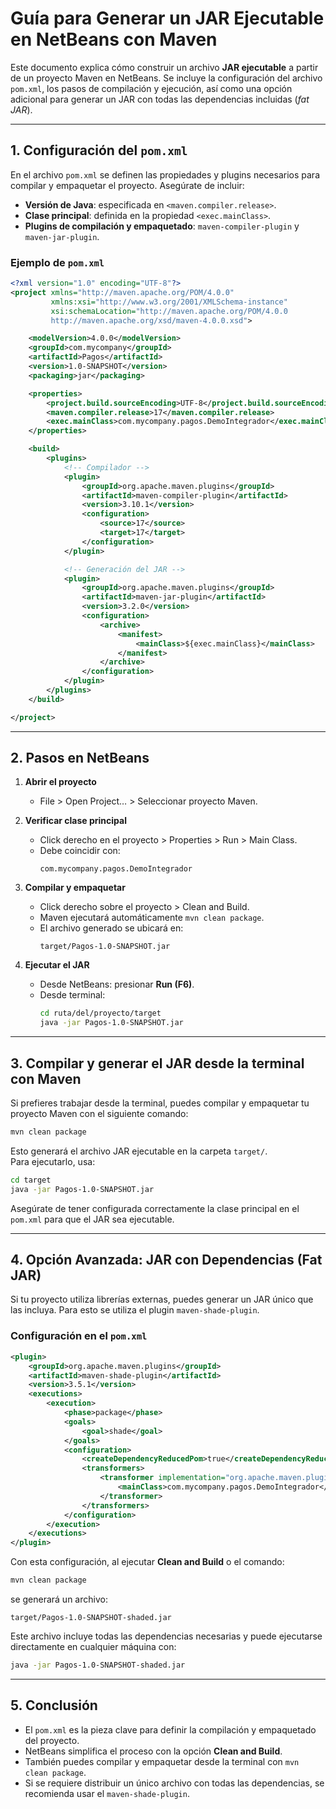 # Guía para Generar un JAR Ejecutable en NetBeans con Maven

Este documento explica cómo construir un archivo **JAR ejecutable** a partir de un proyecto Maven en NetBeans. Se incluye la configuración del archivo `pom.xml`, los pasos de compilación y ejecución, así como una opción adicional para generar un JAR con todas las dependencias incluidas (*fat JAR*).

---

## 1. Configuración del `pom.xml`

En el archivo `pom.xml` se definen las propiedades y plugins necesarios para compilar y empaquetar el proyecto. Asegúrate de incluir:

- **Versión de Java**: especificada en `<maven.compiler.release>`.
- **Clase principal**: definida en la propiedad `<exec.mainClass>`.
- **Plugins de compilación y empaquetado**: `maven-compiler-plugin` y `maven-jar-plugin`.

### Ejemplo de `pom.xml`

```xml
<?xml version="1.0" encoding="UTF-8"?>
<project xmlns="http://maven.apache.org/POM/4.0.0"
         xmlns:xsi="http://www.w3.org/2001/XMLSchema-instance"
         xsi:schemaLocation="http://maven.apache.org/POM/4.0.0 
         http://maven.apache.org/xsd/maven-4.0.0.xsd">

    <modelVersion>4.0.0</modelVersion>
    <groupId>com.mycompany</groupId>
    <artifactId>Pagos</artifactId>
    <version>1.0-SNAPSHOT</version>
    <packaging>jar</packaging>

    <properties>
        <project.build.sourceEncoding>UTF-8</project.build.sourceEncoding>
        <maven.compiler.release>17</maven.compiler.release>
        <exec.mainClass>com.mycompany.pagos.DemoIntegrador</exec.mainClass>
    </properties>

    <build>
        <plugins>
            <!-- Compilador -->
            <plugin>
                <groupId>org.apache.maven.plugins</groupId>
                <artifactId>maven-compiler-plugin</artifactId>
                <version>3.10.1</version>
                <configuration>
                    <source>17</source>
                    <target>17</target>
                </configuration>
            </plugin>

            <!-- Generación del JAR -->
            <plugin>
                <groupId>org.apache.maven.plugins</groupId>
                <artifactId>maven-jar-plugin</artifactId>
                <version>3.2.0</version>
                <configuration>
                    <archive>
                        <manifest>
                            <mainClass>${exec.mainClass}</mainClass>
                        </manifest>
                    </archive>
                </configuration>
            </plugin>
        </plugins>
    </build>

</project>
```

---

## 2. Pasos en NetBeans

1. **Abrir el proyecto**  
   - File > Open Project… > Seleccionar proyecto Maven.

2. **Verificar clase principal**  
   - Click derecho en el proyecto > Properties > Run > Main Class.  
   - Debe coincidir con:  
     ```
     com.mycompany.pagos.DemoIntegrador
     ```

3. **Compilar y empaquetar**  
   - Click derecho sobre el proyecto > Clean and Build.  
   - Maven ejecutará automáticamente `mvn clean package`.  
   - El archivo generado se ubicará en:  
     ```
     target/Pagos-1.0-SNAPSHOT.jar
     ```

4. **Ejecutar el JAR**  
   - Desde NetBeans: presionar **Run (F6)**.  
   - Desde terminal:  
     ```bash
     cd ruta/del/proyecto/target
     java -jar Pagos-1.0-SNAPSHOT.jar
     ```

---

## 3. Compilar y generar el JAR desde la terminal con Maven

Si prefieres trabajar desde la terminal, puedes compilar y empaquetar tu proyecto Maven con el siguiente comando:

```bash
mvn clean package
```

Esto generará el archivo JAR ejecutable en la carpeta `target/`.  
Para ejecutarlo, usa:

```bash
cd target
java -jar Pagos-1.0-SNAPSHOT.jar
```

Asegúrate de tener configurada correctamente la clase principal en el `pom.xml` para que el JAR sea ejecutable.

---

## 4. Opción Avanzada: JAR con Dependencias (Fat JAR)

Si tu proyecto utiliza librerías externas, puedes generar un JAR único que las incluya. Para esto se utiliza el plugin `maven-shade-plugin`.

### Configuración en el `pom.xml`

```xml
<plugin>
    <groupId>org.apache.maven.plugins</groupId>
    <artifactId>maven-shade-plugin</artifactId>
    <version>3.5.1</version>
    <executions>
        <execution>
            <phase>package</phase>
            <goals>
                <goal>shade</goal>
            </goals>
            <configuration>
                <createDependencyReducedPom>true</createDependencyReducedPom>
                <transformers>
                    <transformer implementation="org.apache.maven.plugins.shade.resource.ManifestResourceTransformer">
                        <mainClass>com.mycompany.pagos.DemoIntegrador</mainClass>
                    </transformer>
                </transformers>
            </configuration>
        </execution>
    </executions>
</plugin>
```

Con esta configuración, al ejecutar **Clean and Build** o el comando:

```bash
mvn clean package
```

se generará un archivo:

```
target/Pagos-1.0-SNAPSHOT-shaded.jar
```

Este archivo incluye todas las dependencias necesarias y puede ejecutarse directamente en cualquier máquina con:

```bash
java -jar Pagos-1.0-SNAPSHOT-shaded.jar
```

---

## 5. Conclusión

- El `pom.xml` es la pieza clave para definir la compilación y empaquetado del proyecto.  
- NetBeans simplifica el proceso con la opción **Clean and Build**.  
- También puedes compilar y empaquetar desde la terminal con `mvn clean package`.
- Si se requiere distribuir un único archivo con todas las dependencias, se recomienda usar el `maven-shade-plugin`.